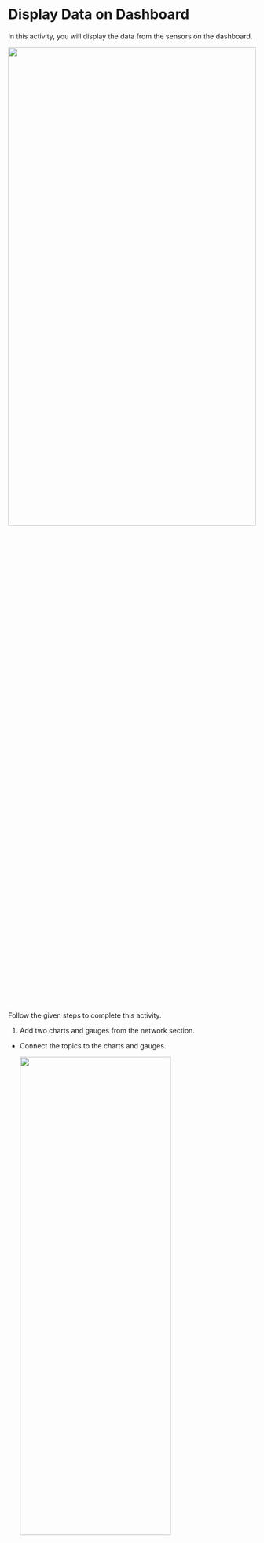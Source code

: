 Display Data on Dashboard
======================
In this activity, you will display the data from the sensors on the dashboard.








<img src= "https://s3.amazonaws.com/media-p.slid.es/uploads/1525749/images/11088891/C140_activity.gif" width = "100%" height = "50%">








Follow the given steps to complete this activity.








1. Add two charts and gauges from the network section.
* Connect the topics to the charts and gauges.


    <img src= "https://s3.amazonaws.com/media-p.slid.es/uploads/1525749/images/11090138/SA3.1.gif" width = "80%" height = "50%">


2. Configure the charts and gauges widgets.
    * Configure the gauge to display the temperature and humidity.


    <img src= "https://s3.amazonaws.com/media-p.slid.es/uploads/1525749/images/11090138/SA3.1.gif" width = "80%" height = "50%">


    * Configure the gauge to display the temperature and humidity.
   
    <img src= "https://s3.amazonaws.com/media-p.slid.es/uploads/1525749/images/11090149/SA3.2.2.gif" width = "80%" height = "50%">


3. Display the dashboard by deploying the flow and running the sensors.


    <img src= "https://s3.amazonaws.com/media-p.slid.es/uploads/1525749/images/11090150/SA3.3.gif" width = "80%" height = "50%">

